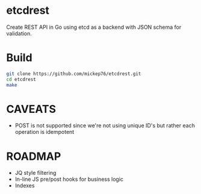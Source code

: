 # etcdrest

Create REST API in Go using etcd as a backend with JSON schema for validation.

# Build

```bash
git clone https://github.com/mickep76/etcdrest.git
cd etcdrest
make
```

# CAVEATS

- POST is not supported since we're not using unique ID's but rather each operation is idempotent

# ROADMAP

- JQ style filtering
- In-line JS pre/post hooks for business logic
- Indexes
